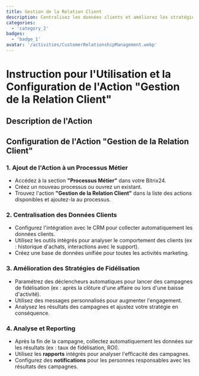 ```yaml
---
title: Gestion de la Relation Client
description: Centralisez les données clients et améliorez les stratégies de fidélisation.
categories: 
  - 'category_2'
badges: 
  - 'badge_1'
avatar: '/activities/CustomerRelationshipManagement.webp'
---
```


# Instruction pour l'Utilisation et la Configuration de l'Action "Gestion de la Relation Client"

## Description de l'Action

## **Configuration de l'Action "Gestion de la Relation Client"**

### 1. Ajout de l'Action à un Processus Métier
- Accédez à la section **"Processus Métier"** dans votre Bitrix24.
- Créez un nouveau processus ou ouvrez un existant.
- Trouvez l'action **"Gestion de la Relation Client"** dans la liste des actions disponibles et ajoutez-la au processus.

### 2. Centralisation des Données Clients
- Configurez l'intégration avec le CRM pour collecter automatiquement les données clients.
- Utilisez les outils intégrés pour analyser le comportement des clients (ex : historique d'achats, interactions avec le support).
- Créez une base de données unifiée pour toutes les activités marketing.

### 3. Amélioration des Stratégies de Fidélisation
- Paramétrez des déclencheurs automatiques pour lancer des campagnes de fidélisation (ex : après la clôture d'une affaire ou lors d'une baisse d'activité).
- Utilisez des messages personnalisés pour augmenter l'engagement.
- Analysez les résultats des campagnes et ajustez votre stratégie en conséquence.

### 4. Analyse et Reporting
- Après la fin de la campagne, collectez automatiquement les données sur les résultats (ex : taux de fidélisation, ROI).
- Utilisez les **rapports** intégrés pour analyser l'efficacité des campagnes.
- Configurez des **notifications** pour les personnes responsables avec les résultats des campagnes.